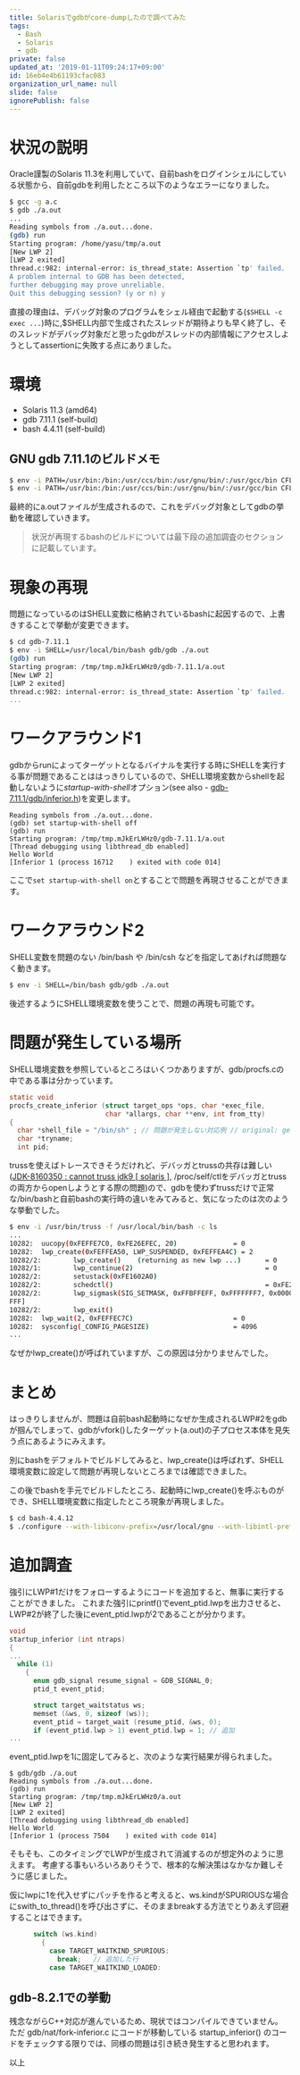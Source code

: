 ```yaml
---
title: Solarisでgdbがcore-dumpしたので調べてみた
tags:
  - Bash
  - Solaris
  - gdb
private: false
updated_at: '2019-01-11T09:24:17+09:00'
id: 16eb4e4b61193cfac083
organization_url_name: null
slide: false
ignorePublish: false
---
```

# 状況の説明

Oracle謹製のSolaris 11.3を利用していて、自前bashをログインシェルにしている状態から、自前gdbを利用したところ以下のようなエラーになりました。

```bash
$ gcc -g a.c
$ gdb ./a.out
...
Reading symbols from ./a.out...done.
(gdb) run
Starting program: /home/yasu/tmp/a.out 
[New LWP 2]
[LWP 2 exited]
thread.c:982: internal-error: is_thread_state: Assertion `tp' failed.
A problem internal to GDB has been detected,
further debugging may prove unreliable.
Quit this debugging session? (y or n) y
```

直接の理由は、デバッグ対象のプログラムをシェル経由で起動する(```$SHELL -c exec ...```)時に,$SHELL内部で生成されたスレッドが期待よりも早く終了し、そのスレッドがデバッグ対象だと思ったgdbがスレッドの内部情報にアクセスしようとしてassertionに失敗する点にありました。


# 環境

* Solaris 11.3 (amd64)
* gdb 7.11.1 (self-build)
* bash 4.4.11 (self-build)

## GNU gdb 7.11.1のビルドメモ
```bash
$ env -i PATH=/usr/bin:/bin:/usr/ccs/bin:/usr/gnu/bin/:/usr/gcc/bin CFLAGS=-m64 CXXFLAGS=-m64 LDFLAGS=-m64 ./configure --disable-tui --without-readline --disable-libstdcxx
$ env -i PATH=/usr/bin:/bin:/usr/ccs/bin:/usr/gnu/bin/:/usr/gcc/bin CFLAGS=-m64 CXXFLAGS=-m64 LDFLAGS=-m64 make
```

最終的にa.outファイルが生成されるので、これをデバッグ対象としてgdbの挙動を確認していきます。

> 状況が再現するbashのビルドについては最下段の追加調査のセクションに記載しています。

# 現象の再現

問題になっているのはSHELL変数に格納されているbashに起因するので、上書きすることで挙動が変更できます。

```bash
$ cd gdb-7.11.1
$ env -i SHELL=/usr/local/bin/bash gdb/gdb ./a.out
(gdb) run
Starting program: /tmp/tmp.mJkErLWHz0/gdb-7.11.1/a.out 
[New LWP 2]
[LWP 2 exited]
thread.c:982: internal-error: is_thread_state: Assertion `tp' failed.
...
```

# ワークアラウンド1

gdbからrunによってターゲットとなるバイナルを実行する時にSHELLを実行する事が問題であることははっきりしているので、SHELL環境変数からshellを起動しないように*startup-with-shell*オプション(see also - [gdb-7.11.1/gdb/inferior.h](http://sourceware.org/git/gitweb.cgi?p=binutils-gdb.git;a=blob_plain;f=gdb/inferior.h;hb=c799dec78a78240678e591bb7b849c071bc814af))を変更します。

```text:gdb
Reading symbols from ./a.out...done.
(gdb) set startup-with-shell off
(gdb) run
Starting program: /tmp/tmp.mJkErLWHz0/gdb-7.11.1/a.out
[Thread debugging using libthread_db enabled]
Hello World
[Inferior 1 (process 16712    ) exited with code 014]
```

ここで```set startup-with-shell on```とすることで問題を再現させることができます。

# ワークアラウンド2

SHELL変数を問題のない /bin/bash や /bin/csh などを指定してあげれば問題なく動きます。

```bash
$ env -i SHELL=/bin/bash gdb/gdb ./a.out
```

後述するようにSHELL環境変数を使うことで、問題の再現も可能です。

# 問題が発生している場所

SHELL環境変数を参照しているところはいくつかありますが、gdb/procfs.cの中である事は分かっています。

```c:gdb/procfs.c
static void
procfs_create_inferior (struct target_ops *ops, char *exec_file,
                        char *allargs, char **env, int from_tty)
{
  char *shell_file = "/bin/sh" ; // 問題が発生しない対応例 // original: getenv ("SHELL");
  char *tryname;
  int pid;
```

trussを使えばトレースできそうだけれど、デバッガとtrussの共存は難しい([JDK-8160350 : cannot truss jdk9 [ solaris ]](https://bugs.java.com/bugdatabase/view_bug.do?bug_id=JDK-8160350), /proc/self/ctlをデバッガとtrussの両方からopenしようとする際の問題)ので、gdbを使わずtrussだけで正常な/bin/bashと自前bashの実行時の違いをみてみると、気になったのは次のような挙動でした。

```bash
$ env -i /usr/bin/truss -f /usr/local/bin/bash -c ls
...
10282:  uucopy(0xFEFFE7C0, 0xFE26EFEC, 20)              = 0
10282:  lwp_create(0xFEFFEA50, LWP_SUSPENDED, 0xFEFFEA4C) = 2
10282/2:        lwp_create()    (returning as new lwp ...)      = 0
10282/1:        lwp_continue(2)                                 = 0
10282/2:        setustack(0xFE1602A0)
10282/2:        schedctl()                                      = 0xFE2A8040
10282/2:        lwp_sigmask(SIG_SETMASK, 0xFFBFFEFF, 0xFFFFFFF7, 0x000000FF, 0x00000000) = 0xFFBFFEFF [0xFFFFF
FFF]
10282/2:        lwp_exit()
10282:  lwp_wait(2, 0xFEFFEC7C)                         = 0
10282:  sysconfig(_CONFIG_PAGESIZE)                     = 4096
...
```

なぜかlwp_create()が呼ばれていますが、この原因は分かりませんでした。

# まとめ

はっきりしませんが、問題は自前bash起動時になぜか生成されるLWP#2をgdbが掴んでしまって、gdbがvfork()したターゲット(a.out)の子プロセス本体を見失う点にあるようにみえます。

別にbashをデフォルトでビルドしてみると、lwp_create()は呼ばれず、SHELL環境変数に設定して問題が再現しないところまでは確認できました。

この後でbashを手元でビルドしたところ、起動時にlwp_create()を呼ぶものができ、SHELL環境変数に指定したところ現象が再現しました。

```bash
$ cd bash-4.4.12
$ ./configure --with-libiconv-prefix=/usr/local/gnu --with-libintl-prefix=/usr/local/gnu
```

# 追加調査

強引にLWP#1だけをフォローするようにコードを追加すると、無事に実行することができました。
これまた強引にprintf()でevent_ptid.lwpを出力させると、LWP#2が終了した後にevent_ptid.lwpが2であることが分かります。


```c:gdb/fork-child.c
void 
startup_inferior (int ntraps)
{
...
  while (1)
    {
      enum gdb_signal resume_signal = GDB_SIGNAL_0;
      ptid_t event_ptid;

      struct target_waitstatus ws;
      memset (&ws, 0, sizeof (ws));
      event_ptid = target_wait (resume_ptid, &ws, 0);
      if (event_ptid.lwp > 1) event_ptid.lwp = 1; // 追加
...

```

event_ptid.lwpを1に固定してみると、次のような実行結果が得られました。

```bash:実行結果
$ gdb/gdb ./a.out
Reading symbols from ./a.out...done.
(gdb) run
Starting program: /tmp/tmp.mJkErLWHz0/a.out 
[New LWP 2]
[LWP 2 exited]
[Thread debugging using libthread_db enabled]
Hello World
[Inferior 1 (process 7504    ) exited with code 014]
```

そもそも、このタイミングでLWPが生成されて消滅するのが想定外のように思えます。
考慮する事もいろいろありそうで、根本的な解決策はなかなか難しそうに感じました。

仮にlwpに1を代入せずにパッチを作ると考えると、ws.kindがSPURIOUSな場合にswith_to_thread()を呼び出さずに、そのままbreakする方法でとりあえず回避することはできます。

```c:fork-child.c
      switch (ws.kind)
        { 
          case TARGET_WAITKIND_SPURIOUS:
            break;   // 追加した行
          case TARGET_WAITKIND_LOADED:
```

## gdb-8.2.1での挙動

残念ながらC++対応が進んでいるため、現状ではコンパイルできていません。
ただ gdb/nat/fork-inferior.c にコードが移動している startup_inferior() のコードをチェックする限りでは、同様の問題は引き続き発生すると思われます。

以上


